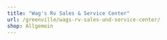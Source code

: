 ```yaml
---
title: "Wag's Rv Sales & Service Center"
url: /greenville/wags-rv-sales-und-service-center/
shop: Allgemein
---
```

